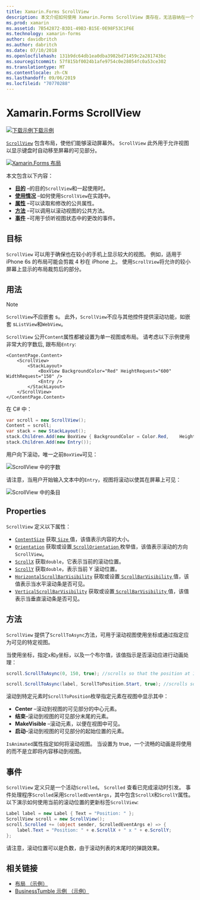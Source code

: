 ```yaml
---
title: Xamarin.Forms ScrollView
description: 本文介绍如何使用 Xamarin.Forms ScrollView 类存在，无法容纳在一个屏幕上，并且具有内容留出空间适用于键盘的布局。
ms.prod: xamarin
ms.assetid: 7B542872-B3D1-49B3-B15E-0E98F53C1F6E
ms.technology: xamarin-forms
author: davidbritch
ms.author: dabritch
ms.date: 07/10/2018
ms.openlocfilehash: 131b9dc64db1ea0dba3982bd71459c2a281743bc
ms.sourcegitcommit: 57f815bf0024b1afe9754c0e28054fc0a53ce302
ms.translationtype: MT
ms.contentlocale: zh-CN
ms.lasthandoff: 09/06/2019
ms.locfileid: "70770288"
---
```

# <a name="xamarinforms-scrollview"></a>Xamarin.Forms ScrollView

[![下载示例](~/media/shared/download.png)下载示例](https://docs.microsoft.com/samples/xamarin/xamarin-forms-samples/userinterface-layout)

[`ScrollView`](xref:Xamarin.Forms.ScrollView) 包含布局，使他们能够滚动屏幕外。 `ScrollView` 此外用于允许视图以显示键盘时自动移至屏幕的可见部分。

[![](scroll-view-images/layouts-sml.png "Xamarin.Forms 布局")](scroll-view-images/layouts.png#lightbox "Xamarin.Forms 布局")

本文包含以下内容：

- **[目的](#purpose)** &ndash;的目的`ScrollView`和一起使用时。
- **[使用情况](#usage)** &ndash;如何使用`ScrollView`在实践中。
- **[属性](#properties)** &ndash;可以读取和修改的公共属性。
- **[方法](#methods)** &ndash;可以调用以滚动视图的公共方法。
- **[事件](#events)** &ndash;可用于侦听视图状态中的更改的事件。

## <a name="purpose"></a>目标

`ScrollView` 可以用于确保也在较小的手机上显示较大的视图。 例如，适用于 iPhone 6s 的布局可能会剪裁 4 秒在 iPhone 上。 使用`ScrollView`将允许的较小屏幕上显示的布局裁剪后的部分。

## <a name="usage"></a>用法

> [!NOTE]
> `ScrollView`不应嵌套 s。 此外，`ScrollView`不应与其他控件提供滚动功能，如嵌套 s`ListView`和`WebView`。

`ScrollView` 公开`Content`属性都被设置为单一视图或布局。 请考虑以下示例使用非常大的字数后, 跟布局`Entry`:

```xaml
<ContentPage.Content>
    <ScrollView>
        <StackLayout>
            <BoxView BackgroundColor="Red" HeightRequest="600" WidthRequest="150" />
            <Entry />
        </StackLayout>
    </ScrollView>
</ContentPage.Content>
```

在 C# 中：

```csharp
var scroll = new ScrollView();
Content = scroll;
var stack = new StackLayout();
stack.Children.Add(new BoxView { BackgroundColor = Color.Red,    HeightRequest = 600, WidthRequest = 600 });
stack.Children.Add(new Entry());
```

用户向下滚动，唯一之前`BoxView`可见：

![](scroll-view-images/scroll-start.png "ScrollView 中的字数")

请注意，当用户开始输入文本中的`Entry`，视图将滚动以使其在屏幕上可见：

![](scroll-view-images/scroll-end.png "ScrollView 中的条目")

## <a name="properties"></a>Properties

`ScrollView` 定义以下属性：

- [`ContentSize`](xref:Xamarin.Forms.ScrollView.ContentSizeProperty) 获取[ `Size` ](xref:Xamarin.Forms.Size)值，该值表示内容的大小。
- [`Orientation`](xref:Xamarin.Forms.ScrollView.OrientationProperty) 获取或设置[ `ScrollOrientation` ](xref:Xamarin.Forms.ScrollOrientation)枚举值，该值表示滚动的方向`ScrollView`。
- [`ScrollX`](xref:Xamarin.Forms.ScrollView.ScrollXProperty) 获取`double`，它表示当前的滚动位置。
- [`ScrollY`](xref:Xamarin.Forms.ScrollView.ScrollYProperty) 获取`double`，表示当前 Y 滚动位置。
- [`HorizontalScrollBarVisibility`](xref:Xamarin.Forms.ScrollView.HorizontalScrollBarVisibilityProperty) 获取或设置[ `ScrollBarVisibility` ](xref:Xamarin.Forms.ScrollBarVisibility)值，该值表示当水平滚动条是否可见。
- [`VerticalScrollBarVisibility`](xref:Xamarin.Forms.ScrollView.VerticalScrollBarVisibilityProperty) 获取或设置[ `ScrollBarVisibility` ](xref:Xamarin.Forms.ScrollBarVisibility)值，该值表示当垂直滚动条是否可见。

## <a name="methods"></a>方法

`ScrollView` 提供了`ScrollToAsync`方法，可用于滚动视图使用坐标或通过指定应为可见的特定视图。

当使用坐标，指定`x`和`y`坐标，以及一个布尔值，该值指示是否滚动应进行动画处理：

```csharp
scroll.ScrollToAsync(0, 150, true); //scrolls so that the position at 150px from the top is visible

scroll.ScrollToAsync(label, ScrollToPosition.Start, true); //scrolls so that the label is at the start of the list
```

滚动到特定元素时`ScrollToPosition`枚举指定元素在视图中显示其中：

- **Center** &ndash;滚动到视图的可见部分的中心元素。
- **结束**&ndash;滚动到视图的可见部分末尾的元素。
- **MakeVisible** &ndash;滚动元素，以便在视图中可见。
- **启动**&ndash;滚动到视图的可见部分的起始位置的元素。

`IsAnimated`属性指定如何将滚动视图。 当设置为 true，一个流畅的动画是将使用的而不是立即将内容移动到视图。

## <a name="events"></a>事件

`ScrollView` 定义只是一个活动`Scrolled`。 `Scrolled` 查看已完成滚动时引发。 事件处理程序`Scrolled`采用`ScrolledEventArgs`，其中包含`ScrollX`和`ScrollY`属性。 以下演示如何使用当前的滚动位置的更新标签`ScrollView`:

```csharp
Label label = new Label { Text = "Position: " };
ScrollView scroll = new ScrollView();
scroll.Scrolled += (object sender, ScrolledEventArgs e) => {
    label.Text = "Position: " + e.ScrollX + " x " + e.ScrollY;
};
```

请注意，滚动位置可以是负数，由于滚动列表的末尾时的弹跳效果。

## <a name="related-links"></a>相关链接

- [布局 （示例）](https://docs.microsoft.com/samples/xamarin/xamarin-forms-samples/userinterface-layout)
- [BusinessTumble 示例 （示例）](https://docs.microsoft.com/samples/xamarin/xamarin-forms-samples/userinterface-businesstumble)
